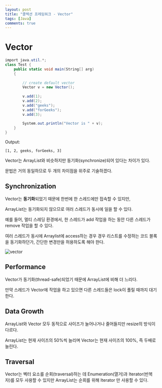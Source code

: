 ```yaml
---
layout: post
title: "콜렉션 프레임워크 - Vector"
tags: [Java]
comments: true
---
```


# Vector



```cs
import java.util.*; 
class Test { 
    public static void main(String[] arg) 
    { 
  
        // create default vector 
        Vector v = new Vector(); 
  
        v.add(1); 
        v.add(2); 
        v.add("geeks"); 
        v.add("forGeeks"); 
        v.add(3); 
  
        System.out.println("Vector is " + v); 
    } 
}
```

Output:
```
[1, 2, geeks, forGeeks, 3]
```


Vector는 ArrayList와 비슷하지만 동기화(synchronize)되어 있다는 차이가 있다.

문법은 거의 동일하므로 두 개의 차이점을 위주로 기술하겠다.


## Synchronization 

Vector는 **동기화**되었기 때문에 한번에 한 스레드에만 접속할 수 있지만,

ArrayList는 동기화되지 않으므로 여러 스레드가 동시에 일을 할 수 있다.

예를 들어, 멀티 스레딩 환경에서, 한 스레드가 add 작업을 하는 동안 다른 스레드가 remove 작업을 할 수 있다.

여러 스레드가 동시에 Arraylist에 access하는 경우 경우 리스트를 수정하는 코드 블록을 동기화하던가, 간단한 변경만을 허용하도록 해야 한다.

![vector](https://user-images.githubusercontent.com/26412908/64471165-a970a500-d188-11e9-8a63-9fc454722533.png)


## Performance

Vector가 동기화(thread-safe)되었기 때문에 ArrayList에 비해 더 느리다. 

만약 스레드가 Vector에 작업을 하고 있으면 다른 스레드들은 lock이 풀릴 때까지 대기한다.

## Data Growth

ArrayList와 Vector 모두 동적으로 사이즈가 늘어나거나 줄어들지만 resize의 방식이 다르다.

ArrayList는 현재 사이즈의 50%씩 늘리며 Vector는 현재 사이즈의 100%, 즉 두배로 늘린다. 

## Traversal

Vector는 벡터 요소를 순회(traversal)하는 데 Enumeration(열거)과 Iterator(반복자)를 모두 사용할 수 있지만 ArrayList는 순회를 위해 Iterator 만 사용할 수 있다.
